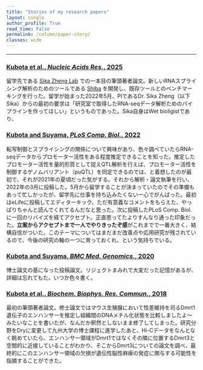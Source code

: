 ```yaml
---
title: "Stories of my research papers"
layout: single
author_profile: True
read_time: False
permalink: /column/paper-story/
classes: wide
---
```


---

### [Kubota et al., _Nucleic Acids Res._, 2025](https://academic.oup.com/nar/article/53/4/gkaf098/8042001)

留学先である [Sika Zheng Lab](https://zhenglab.ucr.edu/) での一本目の筆頭著者論文。新しいRNAスプライシング解析のためのツールである [Shiba](https://github.com/Sika-Zheng-Lab/Shiba) を開発し、既存ツールとのベンチマーキングを行った。留学が始まった2022年5月、PIであるDr. Sika Zheng（以下 Sika）からの最初の要求は「研究室で取得したRNA-seqデータ解析ためのパイプラインを作ってほしい」というものであった。Sika自身はWet bioligistであり、

### [Kubota and Suyama, _PLoS Comp. Biol._, 2022](https://journals.plos.org/ploscompbiol/article?id=10.1371/journal.pcbi.1010436)

転写制御とスプライシングの関係について興味があり、色々調べていたらRNA-seqデータからプロモーター活性をある程度推定できることを知った。推定したプロモーター活性を量的形質として捉えQTL解析を行えば、プロモーター活性を制御するゲノムバリアント（puQTL）を同定できるのでは、と着想したのが最初で、それが2021年の夏頃だった気がする。それから解析・論文執筆を行い、2022年の3月に投稿した。5月から留学することが決まっていたのでその準備もあって忙しかったが、留学先に仕事を持ち込みたくない一心でがんばった。最初はeLifeに投稿してエディターキック、ただ有意義なコメントをもらえた、やっぱりちゃんと読んでくれてるんだなと思った。次に投稿したPLoS Comp. Biol.に一回のリバイズを経てアクセプト。正直思ってたよりすんなり通った印象だった。**立案からアクセプトまで一人でやりきったぞ感**がこれまでで一番大きく、結構自信がついた。このテーマについてはまだまだ改善点や応用研究が残されているので、今後の研究の軸の一つに育っておくれ、という気持ちでいる。

### [Kubota and Suyama, _BMC Med. Genomics._, 2020](https://doi.org/10.1186/s12920-020-0662-9)

博士論文の基になった投稿論文。リジェクトまみれで大変だった記憶があるが、詳細は忘れてもた。いつか色々書く。

### [Kubota et al., _Biochem. Biophys. Res. Commun._, 2018](https://t.umblr.com/redirect?z=http%3A%2F%2Fwww.ncbi.nlm.nih.gov%2Fpubmed%2F29305858&t=N2EwMDZlOTA1ZjUyNDA3ZTE1NTVlOTRkMTQ5ODA1OTYwYmM2NDYxYixUbU4zdWpESg%3D%3D&p=&m=0)

最初の筆頭著者論文。修士論文ではマウス生殖腺において性差維持を司るDmrt1遺伝子のエンハンサーを推定し組織間のDNAメチル化状態を比較しましたよ〜みたいなことを書いたが、なんだか釈然としないまま修了してしまった。研究分野をDryに変更して九州大学の博士課程に進学したあと、Hi-Cデータをなんとなく眺めていたら、エンハンサー領域がDmrt1ではなくその隣に位置するDmrt3と空間的に近接していることがわかり、そこからDmrt3についての論文を調べ、最終的にこのエンハンサー領域の欠損が遺伝性脳性麻痺の発症に関与する可能性を指摘することができた。
